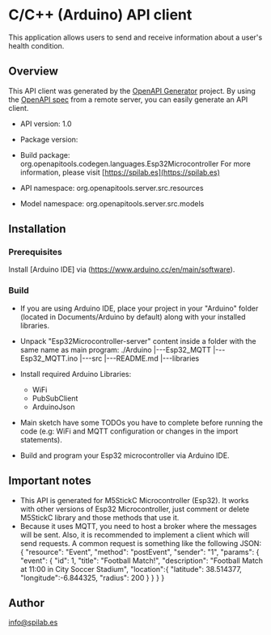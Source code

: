 # C/C++ (Arduino) API client

This application allows users to send and receive information about a user's health condition.

## Overview
This API client was generated by the [OpenAPI Generator](https://openapi-generator.tech) project. By using the [OpenAPI spec](https://openapis.org) from a remote server, you can easily generate an API client.

- API version: 1.0
- Package version: 
- Build package: org.openapitools.codegen.languages.Esp32Microcontroller
For more information, please visit [https://spilab.es](https://spilab.es)

- API namespace: org.openapitools.server.src.resources
- Model namespace: org.openapitools.server.src.models

## Installation

### Prerequisites

Install [Arduino IDE] via (https://www.arduino.cc/en/main/software).

### Build

- If you are using Arduino IDE, place your project in your "Arduino" folder (located in Documents/Arduino by default) along with your installed libraries.
- Unpack "Esp32Microcontroller-server" content inside a folder with the same name as main program:
        ./Arduino
            |---Esp32_MQTT
                |---Esp32_MQTT.ino
                |---src
                |---README.md
            |---libraries
- Install required Arduino Libraries:
    - WiFi
    - PubSubClient
    - ArduinoJson

- Main sketch have some TODOs you have to complete before running the code (e.g: WiFi and MQTT configuration or changes in the import statements).

- Build and program your Esp32 microcontroller via Arduino IDE.

## Important notes

- This API is generated for M5StickC Microcontroller (Esp32). It works with other versions of Esp32 Microcontroller, just comment or delete M5StickC library and those methods that use it.
- Because it uses MQTT, you need to host a broker where the messages will be sent. Also, it is recommended to implement a client which will send requests.
    A common request is something like the following JSON:
        {
        "resource": "Event",
            "method": "postEvent",
            "sender": "1",
            "params": {
                "event": {
                "id": 1,
                "title": "Football Match!",
                "description": "Football Match at 11:00 in City Soccer Stadium",
                    "location":{
                        "latitude": 38.514377,
                        "longitude":-6.844325,
                        "radius": 200
                    }
                }
            }
        }

## Author

info@spilab.es

